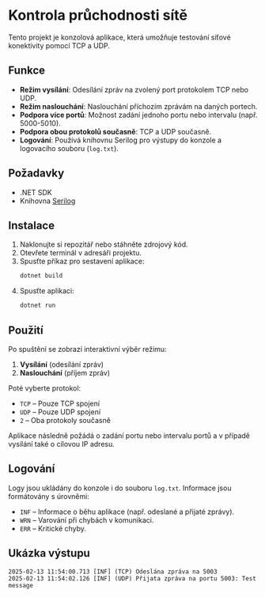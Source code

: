 # Kontrola průchodnosti sítě

Tento projekt je konzolová aplikace, která umožňuje testování síťové konektivity pomocí TCP a UDP.

## Funkce
- **Režim vysílání**: Odesílání zpráv na zvolený port protokolem TCP nebo UDP.
- **Režim naslouchání**: Naslouchání příchozím zprávám na daných portech.
- **Podpora více portů**: Možnost zadání jednoho portu nebo intervalu (např. 5000-5010).
- **Podpora obou protokolů současně**: TCP a UDP současně.
- **Logování**: Používá knihovnu Serilog pro výstupy do konzole a logovacího souboru (`log.txt`).

## Požadavky
- .NET SDK
- Knihovna [Serilog](https://github.com/serilog/serilog)

## Instalace
1. Naklonujte si repozitář nebo stáhněte zdrojový kód.
2. Otevřete terminál v adresáři projektu.
3. Spusťte příkaz pro sestavení aplikace:
   ```sh
   dotnet build
   ```
4. Spusťte aplikaci:
   ```sh
   dotnet run
   ```

## Použití
Po spuštění se zobrazí interaktivní výběr režimu:
1. **Vysílání** (odesílání zpráv)
2. **Naslouchání** (příjem zpráv)

Poté vyberte protokol:
- `TCP` – Pouze TCP spojení
- `UDP` – Pouze UDP spojení
- `2` – Oba protokoly současně

Aplikace následně požádá o zadání portu nebo intervalu portů a v případě vysílání také o cílovou IP adresu.

## Logování
Logy jsou ukládány do konzole i do souboru `log.txt`. Informace jsou formátovány s úrovněmi:
- `INF` – Informace o běhu aplikace (např. odeslané a přijaté zprávy).
- `WRN` – Varování při chybách v komunikaci.
- `ERR` – Kritické chyby.

## Ukázka výstupu
```
2025-02-13 11:54:00.713 [INF] (TCP) Odeslána zpráva na 5003
2025-02-13 11:54:02.126 [INF] (UDP) Přijata zpráva na portu 5003: Test message
```
